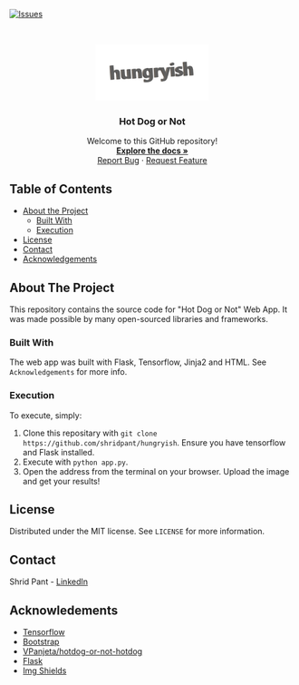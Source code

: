 [![Issues][issues]][issues-url]

<br />
<p align="center">
  <a href="https://github.com/shridpant/smort-apps">
    <img src="static/logo.png" alt="Logo" width="200" height="100">
  </a>
  <h3 align="center">Hot Dog or Not</h3>

  <p align="center">
    Welcome to this GitHub repository!
    <br />
    <a href="https://github.com/shridpant/hungryish"><strong>Explore the docs »</strong></a>
    <br />
    <a href="https://github.com/shridpant/hungryish/issues">Report Bug</a>
    ·
    <a href="https://github.com/shridpant/hungryish/issues">Request Feature</a>
  </p>
</p>

<!-- TABLE OF CONTENTS -->
## Table of Contents

* [About the Project](#about-the-project)
    * [Built With](#built-with)
    * [Execution](#execution)
* [License](#license)
* [Contact](#contact)
* [Acknowledgements](#acknowledgements)

<!-- ABOUT THE PROJECT -->
## About The Project

This repository contains the source code for "Hot Dog or Not" Web App. It was made possible by many open-sourced libraries and frameworks.

### Built With

The web app was built with Flask, Tensorflow, Jinja2 and HTML. See `Acknowledgements` for more info.

### Execution

To execute, simply:
  1. Clone this repositary with `git clone https://github.com/shridpant/hungryish`. Ensure you have tensorflow and Flask installed.
  2. Execute with `python app.py`.
  3. Open the address from the terminal on your browser. Upload the image and get your results!

<!-- LICENSE -->
## License

Distributed under the MIT license. See `LICENSE` for more information.

<!-- CONTACT -->
## Contact

Shrid Pant - [LinkedIn](https://www.linkedin.com/in/shridpant/)

<!-- ACKNOWLEDGEMENTS -->
## Acknowledements
* [Tensorflow](https://github.com/tensorflow/tensorflow)
* [Bootstrap](https://getbootstrap.com/)
* [VPanjeta/hotdog-or-not-hotdog](https://github.com/VPanjeta/hotdog-or-not-hotdog)
* [Flask](https://flask.palletsprojects.com/en/1.1.x/)
* [Img Shields](https://shields.io)

<!-- MARKDOWN LINKS & IMAGES -->
[issues]: https://img.shields.io/github/issues-raw/shridpant/smort-apps
[issues-url]: https://github.com/shridpant/smort-apps/issues
